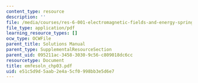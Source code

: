 ```yaml
---
content_type: resource
description: ''
file: /media/courses/res-6-001-electromagnetic-fields-and-energy-spring-2008/e51c5d9d5aab2e4a5cf0998bb3e5d6e7_emfesoln_chp03.pdf
file_type: application/pdf
learning_resource_types: []
ocw_type: OCWFile
parent_title: Solutions Manual
parent_type: SupplementalResourceSection
parent_uid: 095211ac-3458-3030-9c56-c809018dc6cc
resourcetype: Document
title: emfesoln_chp03.pdf
uid: e51c5d9d-5aab-2e4a-5cf0-998bb3e5d6e7
---
```

